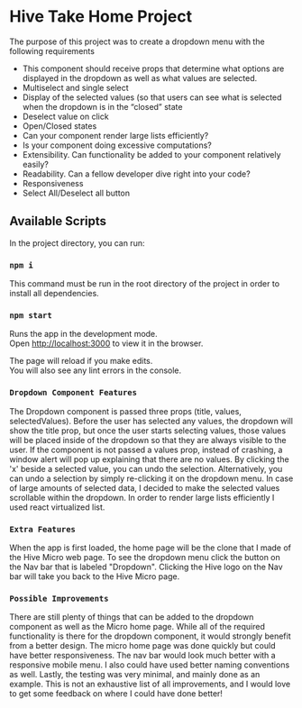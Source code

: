 # Hive Take Home Project
 
The purpose of this project was to create a dropdown menu with the following requirements
- This component should receive props that determine what options are displayed in the dropdown as well as what values are selected.
- Multiselect and single select
- Display of the selected values (so that users can see what is selected when the dropdown is in the “closed” state
- Deselect value on click
- Open/Closed states
- Can your component render large lists efficiently?
- Is your component doing excessive computations?
- Extensibility. Can functionality be added to your component relatively easily?
- Readability. Can a fellow developer dive right into your code?
- Responsiveness
- Select All/Deselect all button
 
 
## Available Scripts
 
In the project directory, you can run:
 
### `npm i`
 
This command must be run in the root directory of the project in order to install all dependencies.
 
### `npm start`
 
Runs the app in the development mode.\
Open [http://localhost:3000](http://localhost:3000) to view it in the browser.
 
The page will reload if you make edits.\
You will also see any lint errors in the console.
 
### `Dropdown Component Features`
 
The Dropdown component is passed three props (title, values, selectedValues). Before the user has selected any values, the dropdown will show the title prop, but once the user starts selecting values, those values will be placed inside of the dropdown so that they are always visible to the user. If the component is not passed a values prop, instead of crashing, a window alert will pop up explaining that there are no values. By clicking the 'x' beside a selected value, you can undo the selection. Alternatively, you can undo a selection by simply re-clicking it on the dropdown menu. In case of large amounts of selected data, I decided to make the selected values scrollable within the dropdown. In order to render large lists efficiently I used react virtualized list.
 
### `Extra Features`
 
When the app is first loaded, the home page will be the clone that I made of the Hive Micro web page. To see the dropdown menu click the button on the Nav bar that is labeled "Dropdown". Clicking the Hive logo on the Nav bar will take you back to the Hive Micro page.
 
### `Possible Improvements`
 
There are still plenty of things that can be added to the dropdown component as well as the Micro home page. While all of the required functionality is there for the dropdown component, it would strongly benefit from a better design. The micro home page was done quickly but could have better responsiveness. The nav bar would look much better with a responsive mobile menu. I also could have used better naming conventions as well. Lastly, the testing was very minimal, and mainly done as an example. This is not an exhaustive list of all improvements, and I would love to get some feedback on where I could have done better!
